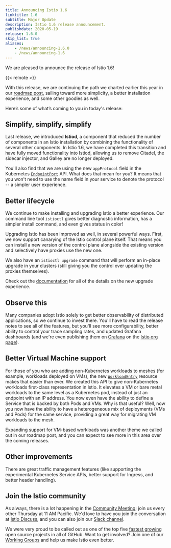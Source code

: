 ```yaml
---
title: Announcing Istio 1.6
linktitle: 1.6
subtitle: Major Update
description: Istio 1.6 release announcement.
publishdate: 2020-05-19
release: 1.6.0
skip_list: true
aliases:
    - /news/announcing-1.6.0
    - /news/announcing-1.6
---
```


We are pleased to announce the release of Istio 1.6!

{{< relnote >}}

With this release, we are continuing the path we charted earlier this year in
our [roadmap post](/blog/2020/tradewinds-2020/), sailing toward more
simplicity, a better installation experience, and some other goodies as well.

Here’s some of what’s coming to you in today's release:

## Simplify, simplify, simplify

Last release, we introduced **Istiod**, a component that reduced the number of
components in an Istio installation by combining the functionality of several
other components. In Istio 1.6, we have completed this transition and have fully
moved functionality into Istiod, allowing us to remove Citadel, the sidecar
injector, and Galley are no longer deployed.

You'll also find that we are using the new `appProtocol` field in the Kubernetes
[`EndpointPort`](https://kubernetes.io/docs/reference/generated/kubernetes-api/v1.18/#endpoints-v1-core)
API. What does that mean for you? It means that you won't need to use the name
field in your service to denote the protocol -- a simpler user experience.

## Better lifecycle

We continue to make installing and upgrading Istio a better experience. Our
command line tool `istioctl` gives better diagnostic information, has a simpler
install command, and even gives status in color!

Upgrading Istio has been improved as well, in several powerful ways. First, we
now support canarying of the Istio control plane itself. That means you can
install a new version of the control plane alongside the existing version and
selectively have proxies use the new one.

We also have an `istioctl upgrade` command that will perform an in-place
upgrade in your clusters (still giving you the control over updating the proxies
themselves).

Check out the [documentation](/docs/setup/upgrade/) for all of the details on
the new upgrade experience.

## Observe this

Many companies adopt Istio solely to get better observability of distributed
applications, so we continue to invest there. You'll have to read the release
notes to see all of the features, but you'll see more configurability, better
ability to control your trace sampling rates, and updated Grafana dashboards
(and we're even publishing them on [Grafana](https://grafana.com) on the
[Istio org page](https://grafana.com/orgs/istio)).

## Better Virtual Machine support

For those of you who are adding non-Kubernetes workloads to meshes (for
example, workloads deployed on VMs), the new
[`WorkloadEntry`](/docs/reference/config/networking/workload-entry/) resource
makes that easier than ever. We created this API to give non-Kubernetes
workloads first-class representation in Istio. It elevates a VM or bare metal
workloads to the same level as a Kubernetes pod, instead of just an endpoint
with an IP address. You now even have the ability to define a Service that is
backed by both Pods and VMs. Why is that useful? Well, now you now have the
ability to have a heterogeneous mix of deployments (VMs and Pods) for the same
service, providing a great way for migrating VM workloads to the mesh.

Expanding support for VM-based workloads was another theme we called out
in our roadmap post, and you can expect to see more in this area over the
coming releases.

## Other improvements

There are great traffic management features (like supporting the experimental
Kubernetes Service APIs, better support for Ingress, and better header
handling).

## Join the Istio community

As always, there is a lot happening in the
[Community Meeting](https://github.com/istio/community#community-meeting);
join us every other Thursday at 11 AM Pacific. We'd love to have you join the
conversation at [Istio Discuss](https://discuss.istio.io), and you can also join
our [Slack channel](https://istio.slack.com).

We were very proud to be called out as one of the top five
[fastest growing](https://octoverse.github.com/#top-and-trending-projects)
open source projects in all of GitHub. Want to get involved? Join one of our
[Working Groups](https://github.com/istio/community/blob/master/WORKING-GROUPS.md)
and help us make Istio even better.
